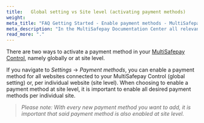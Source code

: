 ```yaml
---
title:   Global setting vs Site level (activating payment methods)
weight:
meta_title: "FAQ Getting Started - Enable payment methods - MultiSafepay Support"
meta_description: "In the MultiSafepay Documentation Center all relevant information regarding our Plugins and API. As well as Support pages for Payment Method, Tools and General Questions. You can also find the contact details of our Support Team and Integration Team."
read_more: "."
---
```


There are two ways to activate a payment method in your [MultiSafepay Control](https://merchant.multisafepay.com/), namely globally or at site level.

If you navigate to _Settings_ -> _Payment methods_, you can enable a payment method for all websites connected to your MultiSafepay Control (global setting) or, per individual website (site level). When choosing to enable a payment method at site level, it is important to enable all desired payment methods per individual site.

>_Please note: With every new payment method you want to add, it is important that said payment method is also enabled at site level._
